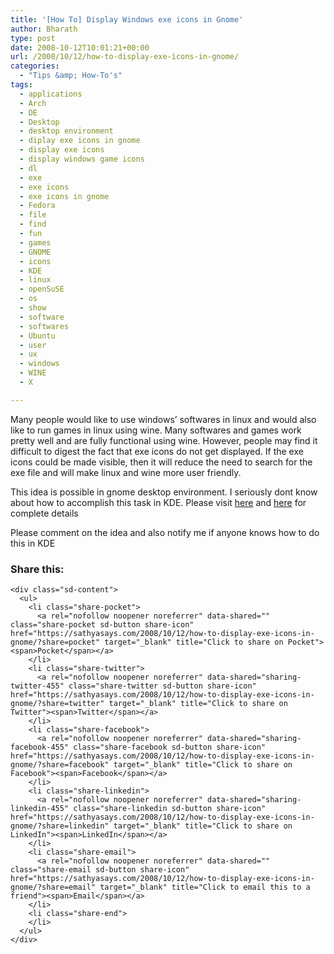 ```yaml
---
title: '[How To] Display Windows exe icons in Gnome'
author: Bharath
type: post
date: 2008-10-12T10:01:21+00:00
url: /2008/10/12/how-to-display-exe-icons-in-gnome/
categories:
  - "Tips &amp; How-To's"
tags:
  - applications
  - Arch
  - DE
  - Desktop
  - desktop environment
  - diplay exe icons in gnome
  - display exe icons
  - display windows game icons
  - dl
  - exe
  - exe icons
  - exe icons in gnome
  - Fedora
  - file
  - find
  - fun
  - games
  - GNOME
  - icons
  - KDE
  - linux
  - openSuSE
  - os
  - show
  - software
  - softwares
  - Ubuntu
  - user
  - ux
  - windows
  - WINE
  - X

---
```

Many people would like to use windows&#8217; softwares in linux and would also like to run games in linux using wine. Many softwares and games work pretty well and are fully functional using wine. However, people may find it difficult to digest the fact that exe icons do not get displayed. If the exe icons could be made visible, then it will reduce the need to search for the exe file and will make linux and wine more user friendly.

This idea is possible in gnome desktop environment. I seriously dont know about how to accomplish this task in KDE. Please visit [here][1] and [here][2] for complete details

Please comment on the idea and also notify me if anyone knows how to do this in KDE

<div class="sharedaddy sd-sharing-enabled">
  <div class="robots-nocontent sd-block sd-social sd-social-icon-text sd-sharing">
    <h3 class="sd-title">
      Share this:
    </h3>
    
    <div class="sd-content">
      <ul>
        <li class="share-pocket">
          <a rel="nofollow noopener noreferrer" data-shared="" class="share-pocket sd-button share-icon" href="https://sathyasays.com/2008/10/12/how-to-display-exe-icons-in-gnome/?share=pocket" target="_blank" title="Click to share on Pocket"><span>Pocket</span></a>
        </li>
        <li class="share-twitter">
          <a rel="nofollow noopener noreferrer" data-shared="sharing-twitter-455" class="share-twitter sd-button share-icon" href="https://sathyasays.com/2008/10/12/how-to-display-exe-icons-in-gnome/?share=twitter" target="_blank" title="Click to share on Twitter"><span>Twitter</span></a>
        </li>
        <li class="share-facebook">
          <a rel="nofollow noopener noreferrer" data-shared="sharing-facebook-455" class="share-facebook sd-button share-icon" href="https://sathyasays.com/2008/10/12/how-to-display-exe-icons-in-gnome/?share=facebook" target="_blank" title="Click to share on Facebook"><span>Facebook</span></a>
        </li>
        <li class="share-linkedin">
          <a rel="nofollow noopener noreferrer" data-shared="sharing-linkedin-455" class="share-linkedin sd-button share-icon" href="https://sathyasays.com/2008/10/12/how-to-display-exe-icons-in-gnome/?share=linkedin" target="_blank" title="Click to share on LinkedIn"><span>LinkedIn</span></a>
        </li>
        <li class="share-email">
          <a rel="nofollow noopener noreferrer" data-shared="" class="share-email sd-button share-icon" href="https://sathyasays.com/2008/10/12/how-to-display-exe-icons-in-gnome/?share=email" target="_blank" title="Click to email this to a friend"><span>Email</span></a>
        </li>
        <li class="share-end">
        </li>
      </ul>
    </div>
  </div>
</div>

 [1]: http://www.objectnetworks.net/wiki/index.php?title=Exe_icon_for_Gnome
 [2]: http://brainstorm.ubuntu.com/idea/2141/